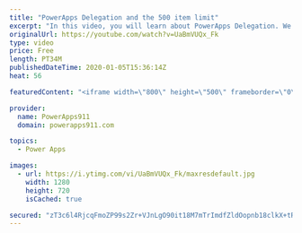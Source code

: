 ```yaml
---
title: "PowerApps Delegation and the 500 item limit"
excerpt: "In this video, you will learn about PowerApps Delegation. We talk about what is delegation, how it varies based on three different criteria, data source, function, and operator, and some tips to deal with it. Functions covered include Filter, Search, Collect, CountRows, Distinct, and more. Also, we use"
originalUrl: https://youtube.com/watch?v=UaBmVUQx_Fk
type: video
price: Free
length: PT34M
publishedDateTime: 2020-01-05T15:36:14Z
heat: 56

featuredContent: "<iframe width=\"800\" height=\"500\" frameborder=\"0\" src=\"https://www.youtube.com/embed/UaBmVUQx_Fk\" allow=\"accelerometer; autoplay; encrypted-media; gyroscope; picture-in-picture\" allowfullscreen></iframe>"

provider:
  name: PowerApps911
  domain: powerapps911.com

topics:
  - Power Apps

images:
  - url: https://i.ytimg.com/vi/UaBmVUQx_Fk/maxresdefault.jpg
    width: 1280
    height: 720
    isCached: true

secured: "zT3c6l4RjcqFmoZP99s2Zr+VJnLgO90it18M7mTrImdfZldOopnb18clkX+tRgqxuI4W5YkH90YNnhJJVwMscff3quMatB6QAorXkMpfpFXH0L2qeP/iWKAGNkaSLKCJZmYYL/j8w0P2G/ji66Wr2kFMYh6qBF0kr5vlUqm6RkqqaxATELZqgnza3VV1mr/6tKD11sd94CrhMNPLoflf5k4D8aBNfu25mW3PtzMkCb8922HAksjgghRCU26Fc5yVor6Uv2yRi2IXIzzejGYSeIkIbk5PNhXl2uNxEu/mg5pw4BdtRYSBCRffNyM8i+fHmIcRQuwTqW4+m3opUrTA/2WVa41J9Qo5RJD0Gee/zN8+p16cUvph3yB0IiaZMOX6ky9VRdU9XgI0oGmKIZk67hyyIhPvoqt2NxrDgt7wjZk=;QoS7Htdb1I5Y8q8Zab0fNQ=="
---
```


